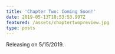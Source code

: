 ```yaml
---
title: 'Chapter Two: Coming Soon!'
date: 2019-05-13T18:53:53.997Z
featured: /assets/chaptertwopreview.jpg
type: posts
---
```

Releasing on 5/15/2019.
